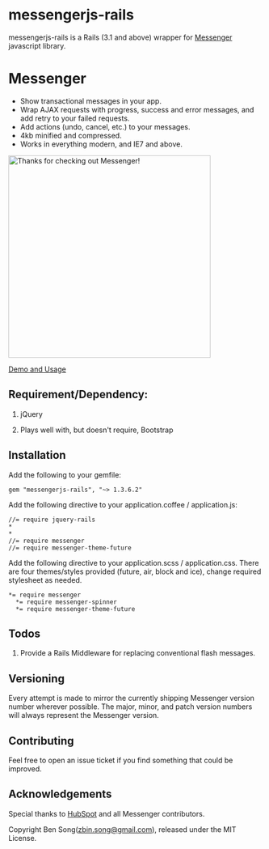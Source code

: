 # messengerjs-rails

messengerjs-rails is a Rails (3.1 and above) wrapper for [Messenger](http://github.hubspot.com/messenger/) javascript library.

# Messenger

- Show transactional messages in your app.
- Wrap AJAX requests with progress, success and error messages, and add retry to your failed requests.
- Add actions (undo, cancel, etc.) to your messages.
- 4kb minified and compressed.
- Works in everything modern, and IE7 and above.

<a href="http://hubspot.github.com/messenger">
  <img src="https://raw.github.com/HubSpot/messenger/f500e931fe7099da460aaf9b5c1013f377e40775/images/messenger_preview.png" title="Thanks for checking out Messenger!" width="400px" style="max-width: 400px"/>
</a>

[Demo and Usage](http://hubspot.github.com/messenger)

## Requirement/Dependency:

1. jQuery

2. Plays well with, but doesn't require, Bootstrap

## Installation

Add the following to your gemfile:

    gem "messengerjs-rails", "~> 1.3.6.2"

Add the following directive to your application.coffee / application.js:   

    //= require jquery-rails
    *
    *
    //= require messenger
    //= require messenger-theme-future

Add the following directive to your application.scss / application.css. There are four themes/styles provided (future, air, block and ice), change required stylesheet as needed.

    *= require messenger
 	  *= require messenger-spinner
 	  *= require messenger-theme-future

## Todos

1. Provide a Rails Middleware for replacing conventional flash messages.  

## Versioning

Every attempt is made to mirror the currently shipping Messenger version number wherever possible.
The major, minor, and patch version numbers will always represent the Messenger version.

## Contributing

Feel free to open an issue ticket if you find something that could be improved.

## Acknowledgements

Special thanks to [HubSpot](http://dev.hubspot.com/) and all Messenger contributors.

Copyright Ben Song(zbin.song@gmail.com), released under the MIT License.
